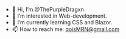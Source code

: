 - 👋 Hi, I’m @ThePurpleDragxn
- 👀 I’m interested in Web-development.
- 🌱 I’m currently learning CSS and Blazor.
- 📫 How to reach me: qoisMRN@gmail.com

<!---
ThePurpleDragxn/ThePurpleDragxn is a ✨ special ✨ repository because its `README.md` (this file) appears on your GitHub profile.
You can click the Preview link to take a look at your changes.
--->
